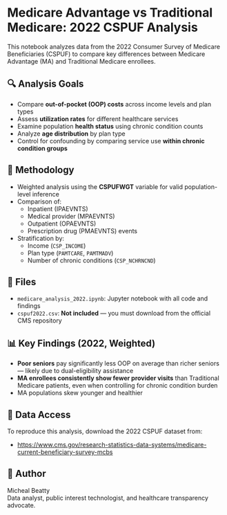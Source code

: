# Medicare Advantage vs Traditional Medicare: 2022 CSPUF Analysis

This notebook analyzes data from the 2022 Consumer Survey of Medicare Beneficiaries (CSPUF) to compare key differences between Medicare Advantage (MA) and Traditional Medicare enrollees.

## 🔍 Analysis Goals

- Compare **out-of-pocket (OOP) costs** across income levels and plan types
- Assess **utilization rates** for different healthcare services
- Examine population **health status** using chronic condition counts
- Analyze **age distribution** by plan type
- Control for confounding by comparing service use **within chronic condition groups**

## 🧮 Methodology

- Weighted analysis using the **CSPUFWGT** variable for valid population-level inference
- Comparison of:
  - Inpatient (IPAEVNTS)
  - Medical provider (MPAEVNTS)
  - Outpatient (OPAEVNTS)
  - Prescription drug (PMAEVNTS) events
- Stratification by:
  - Income (`CSP_INCOME`)
  - Plan type (`PAMTCARE`, `PAMTMADV`)
  - Number of chronic conditions (`CSP_NCHRNCND`)

## 📁 Files

- `medicare_analysis_2022.ipynb`: Jupyter notebook with all code and findings
- `cspuf2022.csv`: **Not included** — you must download from the official CMS repository

## 📊 Key Findings (2022, Weighted)

- **Poor seniors** pay significantly less OOP on average than richer seniors — likely due to dual-eligibility assistance
- **MA enrollees consistently show fewer provider visits** than Traditional Medicare patients, even when controlling for chronic condition burden
- MA populations skew younger and healthier

## 🚫 Data Access

To reproduce this analysis, download the 2022 CSPUF dataset from:
- https://www.cms.gov/research-statistics-data-systems/medicare-current-beneficiary-survey-mcbs

## 👤 Author

Micheal Beatty  
Data analyst, public interest technologist, and healthcare transparency advocate.
